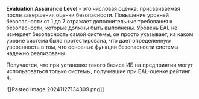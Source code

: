 **Evaluation Assurance Level** - это числовая оценка, присваиваемая после завершения оценки безопасности. Повышение уровней безопасности от 1 до 7 отражает дополнительные требования к безопасности, которые должны быть выполнены. Уровень EAL не измеряет безопасность самой системы, он просто указывает, на каком уровне система была протестирована, что дает определенную уверенность в том, что основные функции безопасности системы надежно реализованы

Получается, что при установке такого базиса ИБ на предприятии могут использоваться только системы, получившие при EAL-оценке рейтинг 4.

![[Pasted image 20241127134309.png]]